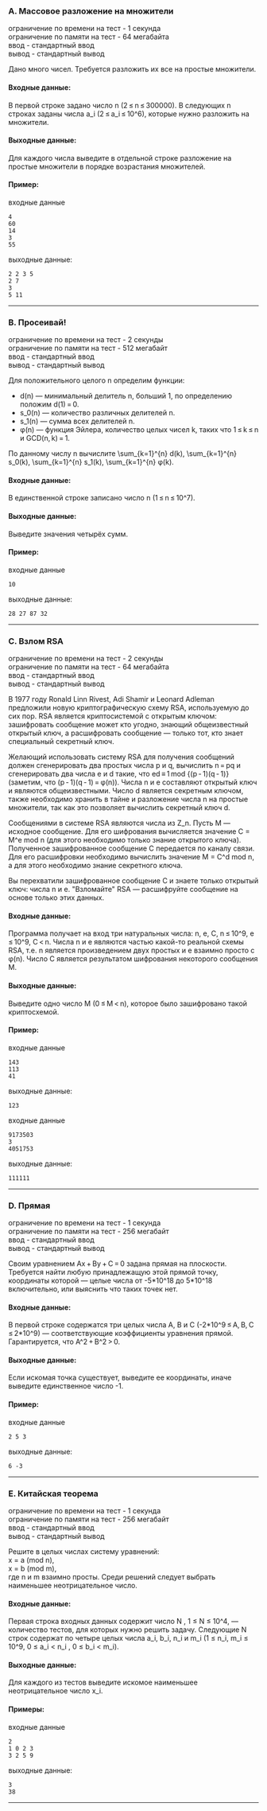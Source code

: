 ### A. Массовое разложение на множители
ограничение по времени на тест - 1 секунда\
ограничение по памяти на тест - 64 мегабайта\
ввод - стандартный ввод\
вывод - стандартный вывод

Дано много чисел. Требуется разложить их все на простые множители.

#### Входные данные:
В первой строке задано число n (2 ≤ n ≤ 300000). В следующих n строках заданы числа a_i (2 ≤ a_i ≤ 10^6), которые нужно разложить на множители.

#### Выходные данные:
Для каждого числа выведите в отдельной строке разложение на простые множители в порядке возрастания множителей.

#### Пример:
входные данные
```
4
60
14
3
55
```
выходные данные:
```
2 2 3 5 
2 7 
3 
5 11
```

---

### B. Просеивай!
ограничение по времени на тест - 2 секунды\
ограничение по памяти на тест - 512 мегабайт\
ввод - стандартный ввод\
вывод - стандартный вывод

Для положительного целого n определим функции:
- d(n) — минимальный делитель n, больший 1, по определению положим d(1) = 0.
- s_0(n) — количество различных делителей n.
- s_1(n) — сумма всех делителей n.
- φ(n) — функция Эйлера, количество целых чисел k, таких что 1 ≤ k ≤ n и GCD(n, k) = 1.

По данному числу n вычислите \sum_{k=1}^{n} d(k), \sum_{k=1}^{n} s_0(k), \sum_{k=1}^{n} s_1(k), \sum_{k=1}^{n} φ(k).

#### Входные данные:
В единственной строке записано число n (1 ≤ n ≤ 10^7).

#### Выходные данные:
Выведите значения четырёх сумм.

#### Пример:
входные данные
```
10
```
выходные данные:
```
28 27 87 32
```
---

### C. Взлом RSA
ограничение по времени на тест - 2 секунды\
ограничение по памяти на тест - 64 мегабайта\
ввод - стандартный ввод\
вывод - стандартный вывод

В 1977 году Ronald Linn Rivest, Adi Shamir и Leonard Adleman предложили новую криптографическую схему RSA, используемую до сих пор. RSA является криптосистемой с открытым ключом: зашифровать сообщение может кто угодно, знающий общеизвестный открытый ключ, а расшифровать сообщение — только тот, кто знает специальный секретный ключ.

Желающий использовать систему RSA для получения сообщений должен сгенерировать два простых числа p и q, вычислить n = pq и сгенерировать два числа e и d такие, что ed ≡ 1 mod {(p - 1)(q - 1)} (заметим, что (p - 1)(q - 1) = φ(n)). Числа n и e составляют открытый ключ и являются общеизвестными. Число d является секретным ключом, также необходимо хранить в тайне и разложение числа n на простые множители, так как это позволяет вычислить секретный ключ d.

Сообщениями в системе RSA являются числа из Z_n. Пусть M — исходное сообщение. Для его шифрования вычисляется значение C = M^e mod n (для этого необходимо только знание открытого ключа). Полученное зашифрованное сообщение C передается по каналу связи. Для его расшифровки необходимо вычислить значение M = C^d mod n, а для этого необходимо знание секретного ключа.

Вы перехватили зашифрованное сообщение C и знаете только открытый ключ: числа n и e. "Взломайте" RSA — расшифруйте сообщение на основе только этих данных.

#### Входные данные:
Программа получает на вход три натуральных числа: n, e, C, n ≤ 10^9, e ≤ 10^9, C < n. Числа n и e являются частью какой-то реальной схемы RSA, т.е. n является произведением двух простых и e взаимно просто с φ(n). Число C является результатом шифрования некоторого сообщения M.

#### Выходные данные:
Выведите одно число M (0 ≤ M < n), которое было зашифровано такой криптосхемой.

#### Пример:
входные данные
```
143
113
41
```
выходные данные:
```
123
```

входные данные
```
9173503
3
4051753
```
выходные данные:
```
111111
```
---

### D. Прямая
ограничение по времени на тест - 1 секунда\
ограничение по памяти на тест - 256 мегабайт\
ввод - стандартный ввод\
вывод - стандартный вывод

Своим уравнением Ax + By + C = 0 задана прямая на плоскости. Требуется найти любую принадлежащую этой прямой точку, координаты которой — целые числа от -5\*10^18 до 5\*10^18 включительно, или выяснить что таких точек нет.

#### Входные данные:
В первой строке содержатся три целых числа A, B и C (-2\*10^9 ≤ A, B, C ≤ 2\*10^9) — соответствующие коэффициенты уравнения прямой. Гарантируется, что A^2 + B^2 > 0.

#### Выходные данные:
Если искомая точка существует, выведите ее координаты, иначе выведите единственное число -1.

#### Пример:
входные данные
```
2 5 3
```
выходные данные:
```
6 -3
```
---

### E. Китайская теорема
ограничение по времени на тест - 1 секунда\
ограничение по памяти на тест - 256 мегабайт\
ввод - стандартный ввод\
вывод - стандартный вывод

Решите в целых числах систему уравнений:\
x = a (mod n),\
x = b (mod m),\
где n и m взаимно просты. Среди решений следует выбрать наименьшее неотрицательное число.

#### Входные данные:
Первая строка входных данных содержит число N , 1 ≤ N ≤ 10^4, — количество тестов, 
для которых нужно решить задачу. Следующие N строк содержат по четыре целых числа a_i, b_i, n_i и m_i 
(1 ≤ n_i, m_i ≤ 10^9, 0 ≤ a_i < n_i , 0 ≤ b_i < m_i).

#### Выходные данные:
Для каждого из тестов выведите искомое наименьшее неотрицательное число x_i.

#### Примеры:
входные данные
```
2
1 0 2 3
3 2 5 9
```
выходные данные:
```
3
38
```
---

